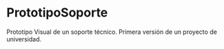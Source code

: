 # PrototipoSoporte
Prototipo Visual de un soporte técnico.
Primera versión de un proyecto de universidad.
